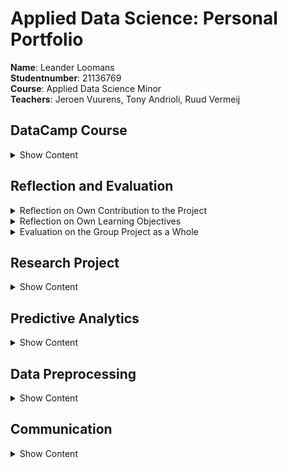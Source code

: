 # Applied Data Science: Personal Portfolio
<b>Name</b>: Leander Loomans <br />
<b>Studentnumber</b>: 21136769 <br />
<b>Course</b>: Applied Data Science Minor <br />
<b>Teachers</b>: Jeroen Vuurens, Tony Andrioli, Ruud Vermeij <br />

## DataCamp Course

<details><summary>Show Content</summary>

Overall, the DataCamp courses proved to be very useful. They accompanied the lectures by Jeroen and Tony nicely, and provided a way to bring into practice what you were taught, even if your project was not yet ready for writing code. Then, when the project entered the coding phase, it felt as if I had a head start, because I had already fooled around with lots of the machine learning functions. I have completed 100% of the courses, as can be seen below.

<details><summary>DataCamp Completion</summary>
  
![Image 1](https://github.com/LeanderLoomans/AppliedDataScience_PersonalPortfolio/blob/main/images/DataCamp0.png)
  
![Image 2](https://github.com/LeanderLoomans/AppliedDataScience_PersonalPortfolio/blob/main/images/DataCamp1.png)
  
</details>

It should be noted that I was somewhat familliar with Python before starting this minor, as it was taught during one of the classes in the first year of my major Software Engineering.

</details>
  
## Reflection and Evaluation

<details><summary>Reflection on Own Contribution to the Project</summary>

#### Situation
At the beginning of the minor, I chose to be part of the Dialogue team, along with 5 other students. I chose this project, because the detection of social interaction seemed like an incredibly interesting and versatile subject, that could also be deployed in many other situations than just in the context of the Smart Teddy project. I never regretted my decision for a second, also because I had a great group to work with. I thought the lectures by Jeroen and Tony were very useful and always relevant to our current objectives in the project. We used Scrum with two week sprints and daily stand-ups to guide our process to the right direction, which was always a nice support to have. 

#### Task
The first few weeks we divided ourselves into groups with different objectives. Me and Olaf had to get familiar with machine learning algorithms and the processing of sound in a way that a model could learn information from it. These first step laid a great base for the rest of our work. I ended up becoming the ‘expert’ on the dataprocessing aspect of the project, but cooperated a lot with Olaf on this. Vice versa, his specialty was configuring our neural networks, but while cooperating I got to give a lot of input there as well. At the end of the project, the whole group became more focussed on the research paper, so that also became my main focus. 

#### Action
For the dataset provision for the neural networks, I started by looking for existing datasets. The way I researched this, besides just searching on Google and Kaggle, was to look into the research that described similar projects to our own, and see what datasets they used. Next, I had to process this data into something that the network could easily understand. This was initially spectrograms, but later I decided to try using MFCCs instead. This made our accuracy score jump up quite a bit, around 10%, so we were all very happy with that decision. 
At one point we also switched from using generated images to using the raw MFCC data, following critical questions during one of the external presentations. We used images because we had initially misunderstood what Jeroen and Tony tried to explain to us, and I had had my doubts about this ‘back and forth’ translating of the data, but didn’t share this with the group because we did get promising results from the networks. I later regretted not sharing my thoughts, because then we might have gotten better results earlier.

#### Result
The results of my work are Jupyter Notebooks which generate datasets from audio, to train our two neural networks with and to test our final product on. I am pleased with these generator-algorithms. They are written to be very flexible and can be adjusted to produce different kinds of datasets, often by adjusting just a couple of global variables or changing out a single line of code. I also optimized my dataset generators to be as fast as I could get them. An example of this is The [Speaker Combi Generator](https://github.com/LeanderLoomans/AppliedDataScience_PersonalPortfolio/blob/main/code/SpeakerCombiGeneratorEnhanced.ipynb), which first took hours to run, and after optimization only took seconds. This enabled us to switch back and forth rapidly between generating and training, allowing us to make quick adjustments and learn about what worked and what didn’t. I tried to put in comments to clarify the inner workings for the others, but I could definitely have documented my code better, so that’s something I want to improve in the future.

#### Reflection
I think I was able to provide a valuable contribution to my team. Overall, I was very active in the devising and discussing of ideas, making plans, dividing tasks and working on our results. As mentioned above, there are some things I would like to improve myself in. If I have doubts, I shouldn’t keep them for myself. Also, I should keep others more informed of my work. I think my team always knew what I was working on, in part thanks to the scrum board. But I doubt anyone else can describe in detail how the dataset generators work. On the other hand, software engineering wasn’t really part of the learning objectives of this minor anyway. Something I think I did do well, was providing a positive mental attitude in the group. I always actively tried to keep the mood up and diffusing tense situations with a joke. I was always able to get the rest to go along with it, so we ended up having a great time during this minor.
  
</details>

<details><summary>Reflection on Own Learning Objectives</summary>
  
#### Situation
What I wanted out of this minor, primarily, was to learn how to make predictive models. I had no prior knowledge or experience with machine learning, and hardly any experience with data science as a whole. The only experience I had was plotting some graphs in python in my first year of Software Engineering. However, I was aware of the possibilities of machine learning. I had seen what is possible on the news and on the internet, and I liked that so much that I wanted to be able to do all those awesome things for myself. 

#### Task
At the beginning of the minor I set some goals for myself. I made a list of what I wanted to learn over the course of this minor. First of all, I wanted to learn how to create functioning machine learning models. Second, I wanted to learn how to select and process data for these models to train on. Third, I wanted to gain experience in performing a good research and writing a paper. Fourth and finally, I wanted to gain experience in working for a project that was bigger than my study. 

#### Action
The way I wanted to achieve my first and second learning objectives, was by taking tasks upon myself that involved me in writing code. I did this by assigning my name to those tasks on the scrum board. My third learning objective, I worked on by studying lots of other research that was about similar projects to our own. This, together with the workshop by Tony and feedback from him and Jeroen, taught me a lot. For my fourth learning objective I tried my best to be proactive during the meetings with Hani, our problem owner. I often proposed to my team to prepare together for the meeting by writing down all the questions that we had, and topics that we wanted to discuss with him. This helped us a lot in the way we presented our selves from a professional point of view.

#### Result
I created a couple of machine learning models myself: in the first few weeks I made a model that was able to, to a certain degree, predict which character said a quote in South Park. Later, during the hackathon, I created a random forest classifier which had the best results of our group, and would have been the second best of the whole class if I had gotten around to using the right dataset to test on. Furthermore, I even have a good grasp of how neural networks function and how to create/tweak them, from working together with Olaf on our convolutional neural networks. For my last learning objective, at the time of writing this evaluation we haven’t given our final presentation for Hani yet so I have no feedback from him as result. However, the result that I do have is that I experienced how motivating it is to work on something bigger than yourself. Because of that motivation, I pushed myself to perform better than just aiming for a passing grade, because our project actually matters. This was a very nice feeling to have while working on the project. 

#### Reflection
Having improved in all my learning objectives, I feel very good about my progress in this project. Not only did I learn new skills about the set objectives, there were also fields I gained knowledge in that I could not have foreseen, like how audiodata is stored or what an MFCC is and how they are made, which I am very pleased with. Now that I know how much more there is to learn, I really want to continue improving myself in the field of machine learning after this minor.

</details>

<details><summary>Evaluation on the Group Project as a Whole</summary>
  
#### Situation
My fellow students have many different backgrounds and skillsets. From the first day there were great vibes in the team. Since Björn is from Sweden, we spoke English most of the time. This didn’t bother anyone. If anything it made things a bit easier, since most of the terminology of the subject matter was in English anyway. Everyone was motivated to deliver a good result and was prepared to put in the work for it. I always felt like I could trust people to keep their word. Honestly, I could not have asked for a better team.

#### Task
One of the things we had to figure out in this team, was how to make use of everyone’s unique skills. For the software engineers this was pretty straightforward, but for the others, we had to figure it out as we went along, which we certainly did. To give an example, Olaf’s major is electrical engineering. But we were able to greatly benefit from his knowledge, because he had experience with analyzing and processing audio signals. He was able to explain to us what we needed to know, so the rest of us could get started. Likewise, everyone was able to bring a unique value to the table.

#### Action
The way we kept our group project organized, was with the help of scrum. We used a scrum board to keep track of what everyone was working on, and held daily stand-ups to share what we learned or ask for advise on how to move forward. Also, to keep everyone on the same page with regard to our views on the bigger picture of course. Finally, to give each other feedback on the process and our functioning as a team in general, we held a retrospective at the end of each sprint. These were always useful, and everyone participated seriously. We had a rule that you have to say at least one point of improvement because otherwise someone might feel awkward critiquing somebody they hardly know. This worked very well. Feedback was always given respectfully and received with dignity, as should be the case in a healthy work environment.

#### Result
I have participated in many group projects during my study, and I have to say things rarely go as smoothly as they did within our group. Communication was great, there were no heavy discussions, or in fact any negative energy in the group at all. Also, everyone was very motivated to finish their tasks, and to help others finish theirs. Without having received any results from our paper or individual test scores, I would say everybody also got to work on their learning objectives. All of us working until late in the evening on our research paper, giving feedback on each other’s writing and proof reading over and over again was another example of our great team spirit.

#### Reflection
Participating in Team Dialogue was a great experience. There was a good balance between being productive and getting things done, bonding over lunch, exchanging cultural differences and similarities with our pet Swede, and the mandatory things like (bi-)weekly meetings, lectures and workshops. Our amazing results are definitely derivative from our positive mental attitude and collective motivation. We are even going to try to get our paper published, which would be out of the question had everyone not put so much effort into it.
  
</details>

## Research Project

<details><summary>Show Content</summary>
  
### Task Definition
I was part of Team Dialogue during this minor. Team Dialogue is part of Smart Teddy, an innovative project of The Hague University of Applied Sciences. Its goal is to apply data science to improve the quality of life of dementia patients, by enabling them to stay in their own homes for longer. The Smart Teddy is equipped with sensors, among others a microphone, to monitor the patient and their condition. Algorithms will analyze the gathered data and send the results to a dashboard, where a healthcare professional can easily make an estimation of many patients’ conditions efficiently, reducing the pressure of the volunteers and the care system. When implemented correctly, all this will enable the dementia patients to live at home for longer, thus improving their quality of life. The subjects that will be monitored include presence of emotion, eating patterns and social interaction. Team Dialogue was tasked to find a solution for the latter. Specifically, our group tried to analyze audio signals to try and detect the presence of conversations. Together we formulated our assignment into one research question: "How can data science techniques detect if there is a conversation between at least two people by analyzing audio files?"

### Evaluation
On the whole, I believe that our group did very well. None of us had much (if any) experience with machine learning, and some of us had never even coded a program. I do wish, however, that I could restart the project with my current knowledge. I feel like I could do so much more now, and work so much faster than we did in the first weeks of the project. I also still have many ideas I would have liked to try, to further improve upon what we have. Improvements such as: changing the way we load data into the model, so that we can train on much bigger datasets. Or adding a third model to our final product, that can filter out noise from radio, tv or other sources that can be mistaken for speech. We could have improved our two existing models (detecting speech and comparing speakers) further, for example by adding more unique speakers to avoid overfitting on certain voices. I would have also liked to put more work into the combination of the models. Right now, the output is a percentage of speech present (by the first model) and how often the speaker changes (by the second model). But the second model can hypothetically also be used to give an estimation of how many unique speakers are in the audio, just by writing smarter code that compares more audio fragments than just two consecutive ones. Sadly though, there just wasn’t enough time. The fact that the best ideas came later in the project only shows that I learned so much, that I made a huge improvement over the course of this minor and that I learned many new skills, so I’m certainly happy with that.

### Conclusions
The results we ultimately got on both our models are actually very impressive, especially for a group of first time data scientists. The first model (detecting speech in one MFCC) got an accuracy of 0.89, and the second model (detecting if two MFCCs are the same or different speakers) got an accuracy of 0.94. Both datasets were balanced 50/50 between <i>true</i> and <i>false</i> samples, so those scores really do mean that the models work. The chance of getting those scores with blind guesses is less than 0.000000000000013%. The confusion matrices for both models are shown below. 
  
<details><summary>Confusion Matrices</summary>
  
![Image 3](https://github.com/LeanderLoomans/AppliedDataScience_PersonalPortfolio/blob/main/images/confusion_matrix_voice_detection.png)
  
![Image 4](https://github.com/LeanderLoomans/AppliedDataScience_PersonalPortfolio/blob/main/images/confusion_matrix_voice_comparison.png)
  
</details>

When the two models are combined into the final product, the accuracies for the first and the second model are 0.88 and 0.85 respectively. With these results, we can give an answer to our research question, "How can data science techniques detect if there is a conversation between at least two people by analyzing audio files?". We got our results by training two CNNs, using one MFCC per 0.5 second of audio as input. For the final product, the audio to be analyzed is first split into 0.5 second fragments. Then, each fragment is converted to an MFCC. These are given to the first model to determine if there is speech present. If yes, it is passed on to the next model and compared to the previous MFCC. The second model then decides if the two MFCCs are by the same or a different speaker. This way the program will always work, no matter how many speakers there are, since it was never trained on a specific amount if unique speakers. With the outputs from the two models, the chances of a conversation present can be estimated.

### Planning
At the beginning of the minor, we decided to use SCRUM for our planning. A sprint lasted 2 weeks, with daily stand-ups and a retrospective at the end. We put our planning on a scrum board on Taiga at the beginning of each sprint. This was done by the scrum master. We decided that everyone had to have some experience with planning, so each week someone else got to play the role of scrum master. It was my turn during the second sprint. I added the user stories to the scrum board and to each user story, a certain amount of points were assigned based on the amount of time it would take to complete. This allowed us to view our progress in the burn chart at the top of the board, and compare it to the ‘ideal completion rate’ baseline. Finally, the user stories were divided up into individual tasks that could be assigned to the group members. Everyone was responsible to keep their own tasks up to date, so that the rest of the group knew what everyone else was doing and what their progress status was. How the scrum board looked at the end of the sprint can be seen in the figures below.
  
<details><summary>Scrum Board Sprint 2</summary>

Example of the scrum board of sprint 2
![Image 5](https://github.com/LeanderLoomans/AppliedDataScience_PersonalPortfolio/blob/main/images/Scrumboard.png)
  
Example of an unfolded user story
![Image 6](https://github.com/LeanderLoomans/AppliedDataScience_PersonalPortfolio/blob/main/images/Scrumboard_Userstory.png)
  
</details>
  
</details>

## Predictive Analytics

<details><summary>Show Content</summary>

### Selecting a Model
To decide which model would be best suited for our purposes, we relied on research that had already been done on this subject. There was a lot of material to be found online in the context of audio/speech analysis, and almost all of the ones that worked with MFCCs, like us, combined it with CNNs. There were two papers we kept coming back to, and used as baselines for our own model. The model in [this paper]( https://arxiv.org/pdf/2103.03529.pdf) was used as baseline for our speech detection model, whilst the model from [this paper]( https://arxiv.org/pdf/1803.05427.pdf) served as baseline and overall example for the architecture of our speaker differentiation model.

### Configuring a Model
Most of the configuring of both models was done by Olaf. However, I was usually there to assist him. Primarily to keep providing datasets to train on, but I was also able to give some input here and there, just like he was able to give input on my dataset generators. An example of valuable input, is that I proposed to imitate the structure of shrinking kernel size from [this paper]( https://arxiv.org/pdf/1803.05427.pdf), going from 7x7 to 5x5 and ending on 3x3, for the convolution layers. We later found out from [this paper](https://www.sciencedirect.com/science/article/abs/pii/S0026269218307055) that this concept was called the ‘convolution kernel shrinking strategy’. Using this configuration improved our accuracy a bit, but not a whole lot, because Olaf already had quite a nice architecture for the model. The final configuration we used for our model can be found [here](https://github.com/LeanderLoomans/AppliedDataScience_PersonalPortfolio/blob/main/code/CNN_Voice_comparison_sr44khz.ipynb)

### Training a Model
From the dataset side, I was able make overfitting less likely by increasing the dataset size when our model did overfit, and ensuring the generated datasets contained a wide variety of different voices (male, female, differet speaker IDs), and for the <i>false</i> samples, ensuring that there were as many different kinds of non-speech noises as possible. For example, not only sounds of a phone ringing, since the model might actually train to recognize phones instead of voices. In the network, we also configured a few measures to counteract overfitting (or underfitting for that matter), like tuning the batch size. During training, we printed the train and validation scores, with their respective loss, to manually check for overfitting: if the training accuracy kept ketting higher, while the validation score stayed stable or went down, the model had started overfitting. Likewise, if the training loss kept getting lower, while the validation loss stayed the same or went up, the model had started overfitting.
All this can be seen in [our model here](https://github.com/LeanderLoomans/AppliedDataScience_PersonalPortfolio/blob/main/code/CNN_Voice_YesNo_v4.ipynb)

### Evaluating a Model
To evaluate our models, we used a testset that was kept separate from the rest of the data before training, to ensure that we didn’t test on any of the same data the models were trained on. The result accuracy we got, could be compared with our baseline model from the above mentioned papers. There was some difference in result, but not a whole lot. Their [voice activity detection model]( https://arxiv.org/pdf/2103.03529.pdf), for example, got a test accuracy of 91.8%, whereas our model’s test accuracy was 88%. I think the difference is in the way the data is processed. Our model uses audio files that are split into 0.5 second fragments, while their model uses the whole audio file (about 3 seconds on average). This can be beneficial for two reasons: more features to analyze can give the model more certainty in its predictions, and our data could contain a small amount of fragments with little to no voice in it, if it was incidentally split right in a pause between two words for example. More testing was required to check this, for which we sadly had no time left.

### Visualizing the Outcome of a Model
To give a quick insight in the performance of our models, we visualized the outcome in a confusion matrix. This is a good way to make (boolean) classification understandable. Confusion Matrices were made for the validation, as well as the testing scores. These matrices can be seen below.

<br />Speech Detection: Confusion Matrix Validation

![Confusion 1](https://github.com/LeanderLoomans/AppliedDataScience_PersonalPortfolio/blob/main/images/confusion_matrix_voice_detection_val.png)

<br /> Speech Detection: Confusion Matrix Testing

![Confusion 2](https://github.com/LeanderLoomans/AppliedDataScience_PersonalPortfolio/blob/main/images/confusion_matrix_voice_detection_test.png)

<br />Speaker Differentiation: Confusion Matrix Validation

![Confusion 3](https://github.com/LeanderLoomans/AppliedDataScience_PersonalPortfolio/blob/main/images/confusion_matrix_voice_comparison_val.png)

<br /> Speaker Differentiation: Confusion Matrix Testing

![Confusion 4](https://github.com/LeanderLoomans/AppliedDataScience_PersonalPortfolio/blob/main/images/confusion_matrix_voice_comparison_test.png)

</details>

## Data Preprocessing

<details><summary>Show Content</summary>

### Data Exploration
I found the three datasets that we ended up using by either searching on Google and Kaggle using keywords like ‘speech recognition’, ‘home environment’ or ‘voice activity’, or by following references to datasets in other research, similar to ours. In the case of AVA and CHIME-Home, the datasets were documented in their own papers. I used this to base my informative summaries on, which were used in our own research paper. These summaries are highlighted in the excerpt from our paper below. <br />

<details><summary>Data Summaries in Paper</summary>
  
![Image 7](https://github.com/LeanderLoomans/AppliedDataScience_PersonalPortfolio/blob/main/images/DataInfo.png)
  
</details>

The LibriSpeech dataset, we needed analyze ourselves. For the script that generates datasets for the second model, it was important that the code never tries to exceed the number of speakers or the amount of files that a speaker has. For this purpose, I made the following visualization. <br />
  
<details><summary>Data Visualization LibriSpeech</summary>
  
![Image 7](https://github.com/LeanderLoomans/AppliedDataScience_PersonalPortfolio/blob/main/images/Distribution_LibriSpeech.png)
  
</details>

### Data Cleansing
For creating the testing audio for our final product, we needed speaker audio with the speaker ID as label, mixed with non-speaker audio of a household environment. The most suitable dataset we could find was called 'CHIME-Home', which contained speech and non-speech audio fragments. However, we could not use the speech fragments, since they were not labeled with who was speaking (only if it was an adult male, adult female or child) and there was not enough variation in the speech. I then decided to use the LibriSpeech dataset (which we had already found) for speech audio, and only use the non-speech audio from CHIME-Home. This meant I had to filter out all files containing speech from the dataset, which turned out to be more difficult than expected: instead of having been sorted into folders by label, or containing the label in the filename, each file has a unique string of numbers, for which the corresponding labels were described in a CSV file (one CSV per audiofragment!). So, in order to clean this dataset, I had to write a custom python script that read every audio file, opened the corresponding CSV file, read the label inside it and copy the audiofile to a corresponding labeled folder. This resulted in a folder with only audiofiles containing environmental noises and no speech, which was exactly what we needed. To verify that the data we separated was the correct audio, besides listening to the audio, I checked if the ratio between voice and non-voice audio corresponded with the ratio of labels described in the CHIME-Home documentation, which it did.

[The script can be found here](https://github.com/LeanderLoomans/AppliedDataScience_PersonalPortfolio/blob/main/code/Chime-Home%20Dataset%20Separator.ipynb)

### Data Preparation
The dataset for our second model has to predict whether two speech audio fragments are by the same speaker or by a different speaker. I wrote a script that generates a custom dataset based on the LibriSpeech dataset. The audio files from this set are all in one folder, and have the speaker ID in the filename. The script first allows the user to set two parameters: the amount of different speakers you want to include in the dataset (with a maximum of 251, which is the amount of speaker IDs in the dataset), and how many combinations you want to generate for each speaker. For example, when this is set to 10 combinations, the script will generate 10 combination samples where one speaker is paired with themselves, plus 10 combinations where the speaker is paired with random samples by 10 other speakers. The script separates the audio into 0.5 second fragments: the interval we chose for the model to analyze. This audio fragment is resampled to 44.1kHz to ensure homogeneity over all audio used. It then creates an MFCC of 40x44 for each audio fragment. The script also keeps track of what the labels should be: <i>true</i> for combinations from the same speaker and <i>false</i> for combinations by different speakers. The output is three .npy files: a list of MFCCs by the first audio fragment of the combinations, the MFCCs of the second fragment in the combination, and a list of all corresponding labels. 

[The script can be found here](https://github.com/LeanderLoomans/AppliedDataScience_PersonalPortfolio/blob/main/code/SpeakerCombiGeneratorEnhanced.ipynb)

### Data Explanation
For our research paper, we needed to describe all of the datasets that our models use: AVA-Speech, CHIME-Home and LibriSpeech. I wrote these sections in the ‘Dataset’ and ‘Testing Datasets’ subsections in Methods. These bullet point descriptions (and TABLE I) serve as a quick overview for readers to see what we look for in a dataset for this project, as well as ensuring that, should our research be repeated, the same datasets are used in the same composition we did.


### Data Visualization
A good eample of data visualization is a script I wrote about the AVA-Speech dataset. The code uses the same methods to create MFCCs per 0.5 second of resampled audio, as was used in every code to make the datasets. A random MFCC is visualized, along with a generated pie-chart showing the ratios between labels: ‘NO_SPEECH, CLEAN_SPEECH, SPEECH_WITH_NOISE, SPEECH_WITH_MUSIC’. These visualizations proved to be very useful for verification that the process went right, balancing the datasets in our favour, and to tailor the first layer of each of the networks to accept the input shape (40x44) without error.

[The script can be found here](https://github.com/LeanderLoomans/AppliedDataScience_PersonalPortfolio/blob/main/code/DataVisualisation.ipynb)

</details>

## Communication

<details><summary>Show Content</summary>

### Presentations
I prepared and presented for internal presentations on [20/09/2021](https://docs.google.com/presentation/d/1_keYMeNEbK_fAQeNPD3XL43IEjjmxnUrA34O2uwElBM/edit?usp=sharing), [11/10/2021](https://docs.google.com/presentation/d/1kMJasKvAMTAsOC0VdpSAt23xNqxIQ201jdoMdJYYSj8/edit?usp=sharing) and [22/11/2021](https://docs.google.com/presentation/d/1CkHC8wt1oXxLab80V8DGILgZA2loFwMduMZKvBJb8Zg/edit#slide=id.p). This was always together with one other group member, except for the first presentation, which we did with the whole group. I also helped prepare and give the external presentation on [08/10/2021](https://docs.google.com/presentation/d/1WzA2z_zZoB8E06DbU7IOXA3dTB0pueHfBE-lGYLRYFo/edit#slide=id.g6c52a2e8d8_0_177).

### Writing Paper
I started contributing a bit later on the research paper than some of my other group members. There was a moment, a week before Christmas, where we decided to stop trying to improve our product and we all should focus on the paper. Up until then I had only weighed in on the decision making. When I started writing, there was already a clearly defined structure for the document. However, once I did start writing, I wrote a lot of the text in the final version. I wrote the <i>Dataset</i>, <i>Testing Dataset</i>, <i>Data Preparation</i> and <i>Neural Networks</i> sections in <i>Methods</i>. I also wrote the second paragraph of <i>Results</i>, and the last three paragraphs of <i>Recommendation</i>. This comes down to 975 words, which is 23% of the total of 4212 words. This is more than the 1/6 average, since everyone from Team Dialogue participated in writing the paper. <br />
Besides writing, I also gave detailed feedback to all other sections in the paper multiple times, and often joined in on discussions and decision making moments countless other times. In conclusion, I contributed above average to the final version of the paper. However, since some of my group members had started on the paper structure way before the rest joined, they have spent more time on it than I have in total.

[The entire paper can be found here](https://github.com/LeanderLoomans/AppliedDataScience_PersonalPortfolio/blob/main/docs/AppliedDataScience_Paper_V1.pdf)

</details>
